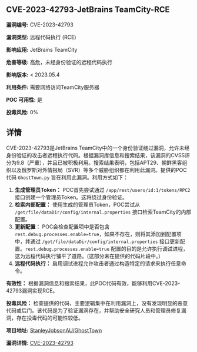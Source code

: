 ## CVE-2023-42793-JetBrains TeamCity-RCE

**漏洞编号:** CVE-2023-42793

**漏洞类型:** 远程代码执行 (RCE)

**影响应用:** JetBrains TeamCity

**危害等级:** 高危，未经身份验证的远程代码执行

**影响版本:** < 2023.05.4

**利用条件:** 需要网络访问TeamCity服务器

**POC 可用性:** 是

**投毒风险:** 0%

## 详情

CVE-2023-42793是JetBrains TeamCity中的一个身份验证绕过漏洞，允许未经身份验证的攻击者远程执行代码。根据漏洞库信息和搜索结果，该漏洞的CVSS评分为9.8（严重），并且已被积极利用。搜索结果表明，包括APT29、朝鲜黑客组织以及俄罗斯对外情报局（SVR）等多个威胁组织都在利用此漏洞。提供的POC代码 `GhostTown.py` 旨在利用此漏洞。利用方式如下：

1.  **生成管理员Token：** POC首先尝试通过 `/app/rest/users/id:1/tokens/RPC2` 接口创建一个管理员Token。这将绕过身份验证。
2.  **检索内部配置：** 使用生成的管理员Token，POC尝试从 `/get/file/dataDir/config/internal.properties` 接口检索TeamCity的内部配置。
3.  **更新配置：** POC会检查配置项中是否包含 `rest.debug.processes.enable=true`，如果不存在，则将其添加到配置项中，并通过 `/get/file/dataDir/config/internal.properties` 接口更新配置。`rest.debug.processes.enable=true` 配置的目的是允许执行调试进程，这为远程代码执行铺平了道路。(这部分未在提供的代码片段中。)
4. **远程代码执行：** 启用调试进程允许攻击者通过构造特定的请求来执行任意命令。

**有效性：** 根据漏洞信息和搜索结果，此POC代码有效，能够利用CVE-2023-42793漏洞实现RCE。

**投毒风险：** 检查提供的代码，主要逻辑集中在利用漏洞上，没有发现明显的恶意代码或后门。该代码是为了验证漏洞存在，并帮助安全研究人员和管理员修复漏洞，存在投毒代码的可能性较低。


**项目地址:** [StanleyJobsonAU/GhostTown](https://github.com/StanleyJobsonAU/GhostTown)

**漏洞详情:** [CVE-2023-42793](https://nvd.nist.gov/vuln/detail/CVE-2023-42793)